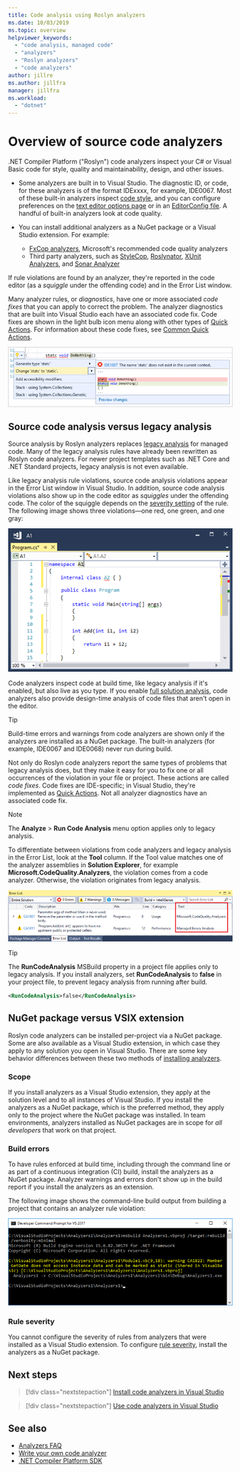 ```yaml
---
title: Code analysis using Roslyn analyzers
ms.date: 10/03/2019
ms.topic: overview
helpviewer_keywords:
  - "code analysis, managed code"
  - "analyzers"
  - "Roslyn analyzers"
  - "code analyzers"
author: jillre
ms.author: jillfra
manager: jillfra
ms.workload:
  - "dotnet"
---
```

# Overview of source code analyzers

.NET Compiler Platform ("Roslyn") code analyzers inspect your C# or Visual Basic code for style, quality and maintainability, design, and other issues.

- Some analyzers are built in to Visual Studio. The diagnostic ID, or code, for these analyzers is of the format IDExxxx, for example, IDE0067. Most of these built-in analyzers inspect [code style](../ide/code-styles-and-code-cleanup.md), and you can configure preferences on the [text editor options page](../ide/code-styles-and-code-cleanup.md) or in an [EditorConfig file](../ide/editorconfig-code-style-settings-reference.md). A handful of built-in analyzers look at code quality.

- You can install additional analyzers as a NuGet package or a Visual Studio extension. For example:

  - [FxCop analyzers](../code-quality/install-fxcop-analyzers.md), Microsoft's recommended code quality analyzers
  - Third party analyzers, such as [StyleCop](https://www.nuget.org/packages/StyleCop.Analyzers/), [Roslynator](https://www.nuget.org/packages/Roslynator.Analyzers/), [XUnit Analyzers](https://www.nuget.org/packages/xunit.analyzers/), and [Sonar Analyzer](https://www.nuget.org/packages/SonarAnalyzer.CSharp/)

If rule violations are found by an analyzer, they're reported in the code editor (as a *squiggle* under the offending code) and in the Error List window.

Many analyzer rules, or *diagnostics*, have one or more associated *code fixes* that you can apply to correct the problem. The analyzer diagnostics that are built into Visual Studio each have an associated code fix. Code fixes are shown in the light bulb icon menu along with other types of [Quick Actions](../ide/quick-actions.md). For information about these code fixes, see [Common Quick Actions](../ide/common-quick-actions.md).

![Analyzer violation and Quick Action code fix](../code-quality/media/built-in-analyzer-code-fix.png)

## Source code analysis versus legacy analysis

Source analysis by Roslyn analyzers replaces [legacy analysis](../code-quality/code-analysis-for-managed-code-overview.md) for managed code. Many of the legacy analysis rules have already been rewritten as Roslyn code analyzers. For newer project templates such as .NET Core and .NET Standard projects, legacy analysis is not even available.

Like legacy analysis rule violations, source code analysis violations appear in the Error List window in Visual Studio. In addition, source code analysis violations also show up in the code editor as *squiggles* under the offending code. The color of the squiggle depends on the [severity setting](../code-quality/use-roslyn-analyzers.md#rule-severity) of the rule. The following image shows three violations&mdash;one red, one green, and one gray:

![Squiggles in the code editor in Visual Studio](media/diagnostics-severity-colors.png)

Code analyzers inspect code at build time, like legacy analysis if it's enabled, but also live as you type. If you enable [full solution analysis](../code-quality/how-to-enable-and-disable-full-solution-analysis-for-managed-code.md#toggle-full-solution-analysis), code analyzers also provide design-time analysis of code files that aren't open in the editor.

> [!TIP]
> Build-time errors and warnings from code analyzers are shown only if the analyzers are installed as a NuGet package. The built-in analyzers (for example, IDE0067 and IDE0068) never run during build.

Not only do Roslyn code analyzers report the same types of problems that legacy analysis does, but they make it easy for you to fix one or all occurrences of the violation in your file or project. These actions are called *code fixes*. Code fixes are IDE-specific; in Visual Studio, they're implemented as [Quick Actions](../ide/quick-actions.md). Not all analyzer diagnostics have an associated code fix.

> [!NOTE]
> The **Analyze** > **Run Code Analysis** menu option applies only to legacy analysis.

To differentiate between violations from code analyzers and legacy analysis in the Error List, look at the **Tool** column. If the Tool value matches one of the analyzer assemblies in **Solution Explorer**, for example **Microsoft.CodeQuality.Analyzers**, the violation comes from a code analyzer. Otherwise, the violation originates from legacy analysis.

![Tool column in Error List](media/code-analysis-tool-in-error-list.png)

> [!TIP]
> The **RunCodeAnalysis** MSBuild property in a project file applies only to legacy analysis. If you install analyzers, set **RunCodeAnalysis** to **false** in your project file, to prevent legacy analysis from running after build.
>
> ```xml
> <RunCodeAnalysis>false</RunCodeAnalysis>
> ```

## NuGet package versus VSIX extension

Roslyn code analyzers can be installed per-project via a NuGet package. Some are also available as a Visual Studio extension, in which case they apply to any solution you open in Visual Studio. There are some key behavior differences between these two methods of [installing analyzers](../code-quality/install-roslyn-analyzers.md).

### Scope

If you install analyzers as a Visual Studio extension, they apply at the solution level and to all instances of Visual Studio. If you install the analyzers as a NuGet package, which is the preferred method, they apply only to the project where the NuGet package was installed. In team environments, analyzers installed as NuGet packages are in scope for *all developers* that work on that project.

### Build errors

To have rules enforced at build time, including through the command line or as part of a continuous integration (CI) build, install the analyzers as a NuGet package. Analyzer warnings and errors don't show up in the build report if you install the analyzers as an extension.

The following image shows the command-line build output from building a project that contains an analyzer rule violation:

![MSBuild output with rule violation](media/command-line-build-analyzers.png)

### Rule severity

You cannot configure the severity of rules from analyzers that were installed as a Visual Studio extension. To configure [rule severity](../code-quality/use-roslyn-analyzers.md#rule-severity), install the analyzers as a NuGet package.

## Next steps

> [!div class="nextstepaction"]
> [Install code analyzers in Visual Studio](../code-quality/install-roslyn-analyzers.md)

> [!div class="nextstepaction"]
> [Use code analyzers in Visual Studio](../code-quality/use-roslyn-analyzers.md)

## See also

- [Analyzers FAQ](analyzers-faq.md)
- [Write your own code analyzer](../extensibility/getting-started-with-roslyn-analyzers.md)
- [.NET Compiler Platform SDK](/dotnet/csharp/roslyn-sdk/)
